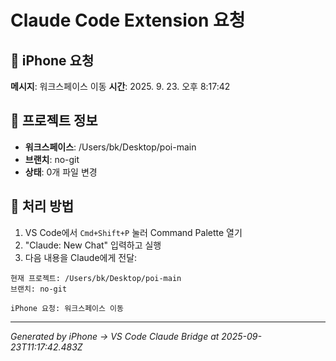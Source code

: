 # Claude Code Extension 요청

## 📱 iPhone 요청
**메시지**: 워크스페이스 이동
**시간**: 2025. 9. 23. 오후 8:17:42

## 📁 프로젝트 정보
- **워크스페이스**: /Users/bk/Desktop/poi-main
- **브랜치**: no-git
- **상태**: 0개 파일 변경

## 🎯 처리 방법
1. VS Code에서 `Cmd+Shift+P` 눌러 Command Palette 열기
2. "Claude: New Chat" 입력하고 실행
3. 다음 내용을 Claude에게 전달:

```
현재 프로젝트: /Users/bk/Desktop/poi-main
브랜치: no-git

iPhone 요청: 워크스페이스 이동
```

---
*Generated by iPhone → VS Code Claude Bridge at 2025-09-23T11:17:42.483Z*
